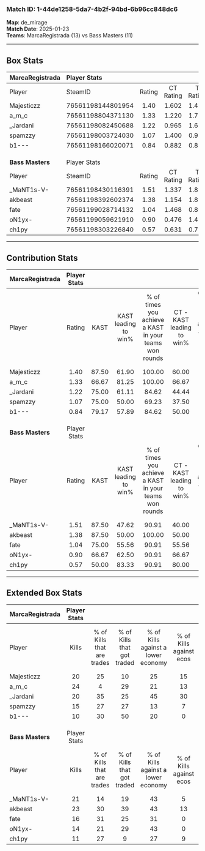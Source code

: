 ### Match ID: 1-44de1258-5da7-4b2f-94bd-6b96cc848dc6  
**Map**: de_mirage  
**Match Date**: 2025-01-23  
**Teams**: MarcaRegistrada (13) vs Bass Masters (11)  

---  

## Box Stats  

| **MarcaRegistrada** | Player Stats      |        |           |          |       |       |       |         |        |      |     |
| :- | :- | :-: | :-: | :-: | :-: | :-: | :-: | :-: | :-: | :-: | :-: |
| Player              | SteamID           | Rating | CT Rating | T Rating | KAST  |  ADR  | Kills | Assists | Deaths | K/D  | HS% |
| Majesticzz          | 76561198144801954 |  1.40  |   1.602   |  1.431   | 87.50 | 85.7  |  20   |    5    |   14   | 1.43 | 45  |
| a_m_c               | 76561198804371130 |  1.33  |   1.220   |  1.715   | 66.67 | 109.6 |  24   |    9    |   21   | 1.14 | 54  |
| _Jardani            | 76561198082450688 |  1.22  |   0.965   |  1.656   | 75.00 | 78.6  |  20   |    4    |   17   | 1.18 | 60  |
| spamzzy             | 76561198003724030 |  1.07  |   1.400   |  0.959   | 75.00 | 80.2  |  15   |    9    |   17   | 0.88 | 53  |
| b1---               | 76561198166020071 |  0.84  |   0.882   |  0.878   | 79.17 | 49.3  |  10   |    8    |   16   | 0.63 | 70  |
|                     |                   |        |           |          |       |       |       |         |        |      |     |
|                     |                   |        |           |          |       |       |       |         |        |      |     |
|                     |                   |        |           |          |       |       |       |         |        |      |     |
| **Bass Masters**    | Player Stats      |        |           |          |       |       |       |         |        |      |     |
| Player              | SteamID           | Rating | CT Rating | T Rating | KAST  |  ADR  | Kills | Assists | Deaths | K/D  | HS% |
| _MaNT1s-V-          | 76561198430116391 |  1.51  |   1.337   |  1.869   | 87.50 | 111.7 |  21   |    8    |   15   | 1.40 | 28  |
| akbeast             | 76561198392602374 |  1.38  |   1.154   |  1.892   | 87.50 | 89.0  |  23   |    3    |   20   | 1.15 | 26  |
| fate                | 76561199028714132 |  1.04  |   1.468   |  0.800   | 75.00 | 61.5  |  16   |    4    |   16   | 1.00 | 56  |
| oN1yx-              | 76561199059621910 |  0.90  |   0.476   |  1.495   | 66.67 | 75.5  |  14   |    6    |   19   | 0.74 | 64  |
| ch1py               | 76561198303226840 |  0.57  |   0.631   |  0.773   | 50.00 | 51.3  |  11   |    1    |   19   | 0.58 | 45  |
---  

## Contribution Stats  

| **MarcaRegistrada** | Player Stats |       |                      |                                                        |                           |                                                             |                          |                                                            |
| :- | :-: | :-: | :-: | :-: | :-: | :-: | :-: | :-: |
| Player              |    Rating    | KAST  | KAST leading to win% | % of times you achieve a KAST in your teams won rounds | CT - KAST leading to win% | CT - % of times you achieve a KAST in your teams won rounds | T - KAST leading to win% | T - % of times you achieve a KAST in your teams won rounds |
| Majesticzz          |     1.40     | 87.50 |        61.90         |                         100.00                         |           60.00           |                           100.00                            |          63.64           |                           100.00                           |
| a_m_c               |     1.33     | 66.67 |        81.25         |                         100.00                         |           66.67           |                           100.00                            |          100.00          |                           100.00                           |
| _Jardani            |     1.22     | 75.00 |        61.11         |                         84.62                          |           44.44           |                            66.67                            |          77.78           |                           100.00                           |
| spamzzy             |     1.07     | 75.00 |        50.00         |                         69.23                          |           37.50           |                            50.00                            |          60.00           |                           85.71                            |
| b1---               |     0.84     | 79.17 |        57.89         |                         84.62                          |           50.00           |                            83.33                            |          66.67           |                           85.71                            |
|                     |              |       |                      |                                                        |                           |                                                             |                          |                                                            |
|                     |              |       |                      |                                                        |                           |                                                             |                          |                                                            |
|                     |              |       |                      |                                                        |                           |                                                             |                          |                                                            |
| **Bass Masters**    | Player Stats |       |                      |                                                        |                           |                                                             |                          |                                                            |
| Player              |    Rating    | KAST  | KAST leading to win% | % of times you achieve a KAST in your teams won rounds | CT - KAST leading to win% | CT - % of times you achieve a KAST in your teams won rounds | T - KAST leading to win% | T - % of times you achieve a KAST in your teams won rounds |
| _MaNT1s-V-          |     1.51     | 87.50 |        47.62         |                         90.91                          |           40.00           |                            80.00                            |          54.55           |                           100.00                           |
| akbeast             |     1.38     | 87.50 |        50.00         |                         100.00                         |           50.00           |                           100.00                            |          50.00           |                           100.00                           |
| fate                |     1.04     | 75.00 |        55.56         |                         90.91                          |           55.56           |                           100.00                            |          55.56           |                           83.33                            |
| oN1yx-              |     0.90     | 66.67 |        62.50         |                         90.91                          |           66.67           |                            80.00                            |          60.00           |                           100.00                           |
| ch1py               |     0.57     | 50.00 |        83.33         |                         90.91                          |           80.00           |                            80.00                            |          85.71           |                           100.00                           |
---  

## Extended Box Stats  

| **MarcaRegistrada** | Player Stats |                            |                            |                                    |                         |                              |                                 |        |                             |                                     |                          |                               |                            |
| :- | :-: | :-: | :-: | :-: | :-: | :-: | :-: | :-: | :-: | :-: | :-: | :-: | :-: |
| Player              |    Kills     | % of Kills that are trades | % of Kills that got traded | % of Kills against a lower economy | % of Kills against ecos | % of Kills that are flawless | % of Kills that are close duels | Deaths | % of Deaths that get traded | % of Deaths against a lower economy | % of Deaths against ecos | % of Deaths that are flawless | % of Deaths that are close |
| Majesticzz          |      20      |             25             |             10             |                 25                 |           15            |              85              |                5                |   14   |             36              |                 36                  |            14            |              50               |             7              |
| a_m_c               |      24      |             4              |             29             |                 21                 |           13            |              63              |                0                |   21   |             29              |                 33                  |            14            |              52               |             0              |
| _Jardani            |      20      |             35             |             25             |                 45                 |           30            |              70              |               10                |   17   |             24              |                 24                  |            6             |              71               |             6              |
| spamzzy             |      15      |             27             |             27             |                 13                 |            7            |              73              |                0                |   17   |             29              |                 24                  |            12            |              59               |             12             |
| b1---               |      10      |             30             |             50             |                 20                 |            0            |              80              |               10                |   16   |             13              |                 25                  |            6             |              69               |             6              |
|                     |              |                            |                            |                                    |                         |                              |                                 |        |                             |                                     |                          |                               |                            |
|                     |              |                            |                            |                                    |                         |                              |                                 |        |                             |                                     |                          |                               |                            |
|                     |              |                            |                            |                                    |                         |                              |                                 |        |                             |                                     |                          |                               |                            |
| **Bass Masters**    | Player Stats |                            |                            |                                    |                         |                              |                                 |        |                             |                                     |                          |                               |                            |
| Player              |    Kills     | % of Kills that are trades | % of Kills that got traded | % of Kills against a lower economy | % of Kills against ecos | % of Kills that are flawless | % of Kills that are close duels | Deaths | % of Deaths that get traded | % of Deaths against a lower economy | % of Deaths against ecos | % of Deaths that are flawless | % of Deaths that are close |
| _MaNT1s-V-          |      21      |             14             |             19             |                 43                 |            5            |              67              |               14                |   15   |             27              |                 27                  |            0             |              53               |             13             |
| akbeast             |      23      |             30             |             39             |                 43                 |           13            |              78              |                0                |   20   |             25              |                 35                  |            0             |              90               |             5              |
| fate                |      16      |             31             |             25             |                 31                 |            0            |              38              |                6                |   16   |             25              |                 31                  |            0             |              81               |             0              |
| oN1yx-              |      14      |             21             |             29             |                 43                 |            0            |              43              |                7                |   19   |             21              |                 21                  |            0             |              74               |             0              |
| ch1py               |      11      |             27             |             9              |                 27                 |            9            |              64              |                0                |   19   |             32              |                 37                  |            5             |              63               |             5              |
